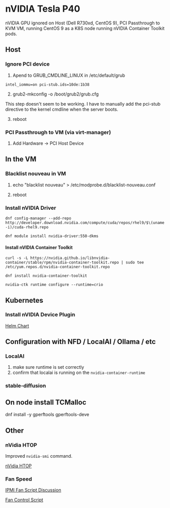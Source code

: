 # nVIDIA Tesla P40

nVIDIA GPU ignored on Host (Dell R730xd, CentOS 9), PCI Passthrough to KVM VM, running CentOS 9 as a K8S node running nVIDIA Container Toolkit pods.

## Host

### Ignore PCI device

1. Apend to GRUB_CMDLINE_LINUX in /etc/default/grub

`intel_iommu=on pci-stub.ids=10de:1b38`

2. grub2-mkconfig -o /boot/grub2/grub.cfg

This step doesn't seem to be working. I have to manually add the pci-stub directive to the kernel cmdline when the server boots.

3. reboot

### PCI Passthrough to VM (via virt-manager)

1. Add Hardware -> PCI Host Device

## In the VM

### Blacklist nouveau in VM

1. echo "blacklist nouveau" > /etc/modprobe.d/blacklist-nouveau.conf 

2. reboot

### Install nVIDIA Driver

`dnf config-manager --add-repo http://developer.download.nvidia.com/compute/cuda/repos/rhel9/$\(uname -i)/cuda-rhel9.repo`

`dnf module install nvidia-driver:550-dkms`

#### Install nVIDIA Container Toolkit

`curl -s -L https://nvidia.github.io/libnvidia-container/stable/rpm/nvidia-container-toolkit.repo | sudo tee /etc/yum.repos.d/nvidia-container-toolkit.repo`

`dnf install nvidia-container-toolkit`

`nvidia-ctk runtime configure --runtime=crio`

## Kubernetes

### Install nVIDIA Device Plugin

[Helm Chart](https://raw.githubusercontent.com/rwlove/home-ops/main/kubernetes/main/apps/kube-system/nvidia-device-plugin/app/helmrelease.yaml)

## Configuration with NFD / LocalAI / Ollama / etc

### LocalAI

1. make sure runtime is set correctly
2. confirm that localai is running on the `nvidia-container-runtime`

### stable-diffusion

## On node install TCMalloc

dnf install -y gperftools gperftools-deve

## Other

### nVidia HTOP

Improved `nvidia-smi` command.

[nVidia HTOP](https://github.com/peci1/nvidia-htop)


### Fan Speed

[IPMI Fan Script Discussion](https://www.reddit.com/r/homelab/comments/1217lkl/issues_with_fan_speed_in_r720_with_nvidia_tesla/)

[Fan Control Script](https://github.com/brezlord/iDRAC7_fan_control)


